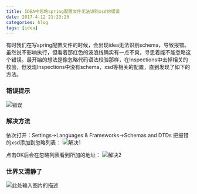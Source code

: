 ```yaml
---
title: IDEA中忽略spring配置文件无法识别xsd的错误
date: 2017-4-12 21:23:20
categories: blog
tags: [idea] 
---
```


有时我们在写spring配置文件的时候，会出现idea无法识别schema，导致报错。虽然说不影响执行，但看着那红色的波浪线确实有一点不爽，寻思着能不能忽略这个错误。最开始的想法是像忽略代码语法校验那样，在Inspections中去掉相关的校验，但发现Inspections中没有schema，xsd等相关的配置，直到发现了如下的方法。

<!-- more -->

### 错误提示

![错误][1]

### 解决方法
依次打开：Settings->Languages & Frameworks->Schemas and DTDs
把报错的xsd添加到忽略列表：
![解决1][2]

点击OK后会在忽略列表看到所加的地址：
![解决2][3]

### 世界又清静了
![此处输入图片的描述][4]


  [1]: http://ww4.sinaimg.cn/large/698f7fe7gy1fejvcnjlyuj20v20ckdhj.jpg
  [2]: http://ww4.sinaimg.cn/large/698f7fe7gy1fejvf7mdcrj20x30kn75j.jpg
  [3]: http://ww4.sinaimg.cn/large/698f7fe7gy1fejvf7yeykj20x30knjsd.jpg
  [4]: http://ww4.sinaimg.cn/large/698f7fe7gy1fejvf8spy1j20v20clq4f.jpg